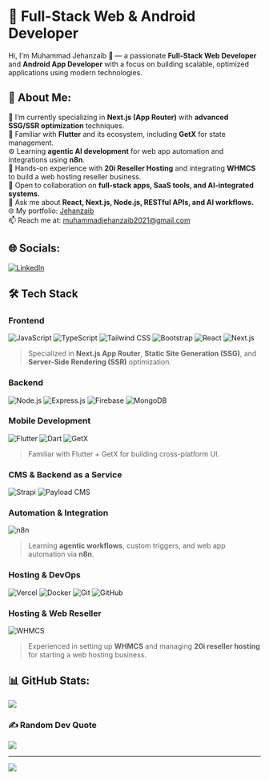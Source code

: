 # 🚀 Full-Stack Web & Android Developer

Hi, I'm Muhammad Jehanzaib 👋 — a passionate **Full-Stack Web Developer** and **Android App Developer** with a focus on building scalable, optimized applications using modern technologies.

## 💫 About Me:
🔭 I’m currently specializing in **Next.js (App Router)** with **advanced SSG/SSR optimization** techniques.<br>
🌱 Familiar with **Flutter** and its ecosystem, including **GetX** for state management.<br>
⚙️ Learning **agentic AI development** for web app automation and integrations using **n8n**.<br>
🧩 Hands-on experience with **20i Reseller Hosting** and integrating **WHMCS** to build a web hosting reseller business.<br>
🤝 Open to collaboration on **full-stack apps, SaaS tools, and AI-integrated systems.**<br>
💬 Ask me about **React, Next.js, Node.js, RESTful APIs, and AI workflows.**<br>
🌐 My portfolio: [Jehanzaib](https://jehanzaib.vercel.app)<br>
📫 Reach me at: muhammadjehanzaib2021@gmail.com<br>


## 🌐 Socials:
[![LinkedIn](https://img.shields.io/badge/LinkedIn-%230077B5.svg?logo=linkedin&logoColor=white)](https://linkedin.com/in/jehanzaib-javed) 

## 🛠 Tech Stack

### **Frontend**
![JavaScript](https://img.shields.io/badge/javascript-%23323330.svg?style=for-the-badge&logo=javascript&logoColor=%23F7DF1E)
![TypeScript](https://img.shields.io/badge/typescript-%23007ACC.svg?style=for-the-badge&logo=typescript&logoColor=white)
![Tailwind CSS](https://img.shields.io/badge/tailwindcss-%2338B2AC.svg?style=for-the-badge&logo=tailwind-css&logoColor=white)
![Bootstrap](https://img.shields.io/badge/bootstrap-%238511FA.svg?style=for-the-badge&logo=bootstrap&logoColor=white)
![React](https://img.shields.io/badge/react-%2320232a.svg?style=for-the-badge&logo=react&logoColor=%2361DAFB)
![Next.js](https://img.shields.io/badge/Next.js-black?style=for-the-badge&logo=next.js&logoColor=white)
> Specialized in **Next.js App Router**, **Static Site Generation (SSG)**, and **Server-Side Rendering (SSR)** optimization.

### **Backend**
![Node.js](https://img.shields.io/badge/node.js-6DA55F?style=for-the-badge&logo=node.js&logoColor=white)
![Express.js](https://img.shields.io/badge/express.js-%23404d59.svg?style=for-the-badge&logo=express&logoColor=%2361DAFB)
![Firebase](https://img.shields.io/badge/firebase-%23039BE5.svg?style=for-the-badge&logo=firebase)
![MongoDB](https://img.shields.io/badge/mongodb-%234ea94b.svg?style=for-the-badge&logo=mongodb&logoColor=white)

### **Mobile Development**
![Flutter](https://img.shields.io/badge/flutter-%2302569B.svg?style=for-the-badge&logo=flutter&logoColor=white)
![Dart](https://img.shields.io/badge/dart-%230175C2.svg?style=for-the-badge&logo=dart&logoColor=white)
![GetX](https://img.shields.io/badge/GetX-%23DC2626.svg?style=for-the-badge&logo=getx&logoColor=white)
> Familiar with Flutter + GetX for building cross-platform UI.

### **CMS & Backend as a Service**
![Strapi](https://img.shields.io/badge/Strapi-%23013d5a.svg?style=for-the-badge&logo=strapi&logoColor=white)
![Payload CMS](https://img.shields.io/badge/Payload_CMS-black?style=for-the-badge&logo=payloadcms&logoColor=white)

### **Automation & Integration**
![n8n](https://img.shields.io/badge/n8n.io-%23EF2C5A.svg?style=for-the-badge&logo=n8n&logoColor=white)
> Learning **agentic workflows**, custom triggers, and web app automation via **n8n**.

### **Hosting & DevOps**
![Vercel](https://img.shields.io/badge/vercel-%23000000.svg?style=for-the-badge&logo=vercel&logoColor=white)
![Docker](https://img.shields.io/badge/docker-%230db7ed.svg?style=for-the-badge&logo=docker&logoColor=white)
![Git](https://img.shields.io/badge/git-%23F05033.svg?style=for-the-badge&logo=git&logoColor=white)
![GitHub](https://img.shields.io/badge/github-%23121011.svg?style=for-the-badge&logo=github&logoColor=white)

### **Hosting & Web Reseller**
![WHMCS](https://img.shields.io/badge/WHMCS-%23008fcd.svg?style=for-the-badge&logo=whmcs&logoColor=white)
> Experienced in setting up **WHMCS** and managing **20i reseller hosting** for starting a web hosting business.

## 📊 GitHub Stats:
![](https://github-readme-stats.vercel.app/api/top-langs/?username=Jehanzaib084&theme=dark&hide_border=false&include_all_commits=true&count_private=false&layout=compact)

### ✍️ Random Dev Quote
![](https://quotes-github-readme.vercel.app/api?type=horizontal&theme=radical)

---
[![](https://visitcount.itsvg.in/api?id=Jehanzaib084&icon=0&color=0)](https://visitcount.itsvg.in)
